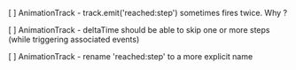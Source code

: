 
[ ] AnimationTrack - track.emit('reached:step') sometimes fires twice. Why ?

[ ] AnimationTrack - deltaTime should be able to skip one or more steps (while triggering associated events)

[ ] AnimationTrack - rename 'reached:step' to a more explicit name
